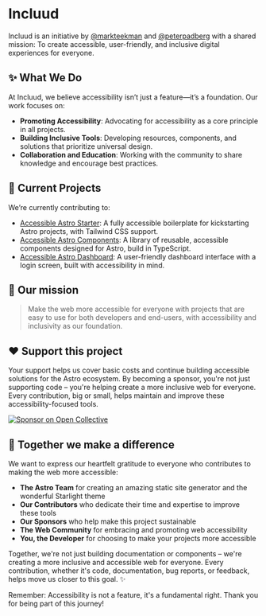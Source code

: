 # Incluud

Incluud is an initiative by [@markteekman](https://github.com/markteekman) and [@peterpadberg](https://github.com/peterpadberg) with a shared mission:
To create accessible, user-friendly, and inclusive digital experiences for everyone.

## ✨ What We Do

At Incluud, we believe accessibility isn’t just a feature—it’s a foundation. Our work focuses on:
- **Promoting Accessibility**: Advocating for accessibility as a core principle in all projects.
- **Building Inclusive Tools**: Developing resources, components, and solutions that prioritize universal design.
- **Collaboration and Education**: Working with the community to share knowledge and encourage best practices.

## 🚀 Current Projects

We’re currently contributing to:
- [Accessible Astro Starter](https://github.com/markteekman/accessible-astro-starter): A fully accessible boilerplate for kickstarting Astro projects, with Tailwind CSS support.
- [Accessible Astro Components](https://github.com/markteekman/accessible-astro-components/): A library of reusable, accessible components designed for Astro, build in TypeScript.
- [Accessible Astro Dashboard](https://github.com/markteekman/accessible-astro-dashboard/): A user-friendly dashboard interface with a login screen, built with accessibility in mind.

## 🌟 Our mission

> Make the web more accessible for everyone with projects that are easy to use for both developers and end-users, with accessibility and inclusivity as our foundation.

## ❤️ Support this project

Your support helps us cover basic costs and continue building accessible solutions for the Astro ecosystem. By becoming a sponsor, you're not just supporting code – you're helping create a more inclusive web for everyone. Every contribution, big or small, helps maintain and improve these accessibility-focused tools.

[![Sponsor on Open Collective](https://img.shields.io/badge/Open%20Collective-7FADF2?style=for-the-badge&logo=opencollective&logoColor=white)](https://opencollective.com/incluud)

## 🌱 Together we make a difference

We want to express our heartfelt gratitude to everyone who contributes to making the web more accessible:

- **The Astro Team** for creating an amazing static site generator and the wonderful Starlight theme
- **Our Contributors** who dedicate their time and expertise to improve these tools
- **Our Sponsors** who help make this project sustainable
- **The Web Community** for embracing and promoting web accessibility
- **You, the Developer** for choosing to make your projects more accessible

Together, we're not just building documentation or components – we're creating a more inclusive and accessible web for everyone. Every contribution, whether it's code, documentation, bug reports, or feedback, helps move us closer to this goal. ✨

Remember: Accessibility is not a feature, it's a fundamental right. Thank you for being part of this journey!

